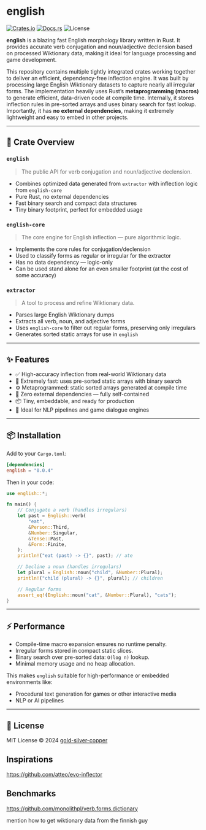 # english

[![Crates.io](https://img.shields.io/crates/v/english)](https://crates.io/crates/english)
[![Docs.rs](https://docs.rs/english/badge.svg)](https://docs.rs/english)
![License](https://img.shields.io/crates/l/english)

**english** is a blazing fast English morphology library written in Rust. It provides accurate verb conjugation and noun/adjective declension based on processed Wiktionary data, making it ideal for language processing and game development.

This repository contains multiple tightly integrated crates working together to deliver an efficient, dependency-free inflection engine. It was built by processing large English Wiktionary datasets to capture nearly all irregular forms. The implementation heavily uses Rust’s **metaprogramming (macros)** to generate efficient, data-driven code at compile time. Internally, it stores inflection rules in pre-sorted arrays and uses binary search for fast lookup. Importantly, it has **no external dependencies**, making it extremely lightweight and easy to embed in other projects.

---

## 🔧 Crate Overview

### `english`

> The public API for verb conjugation and noun/adjective declension.

* Combines optimized data generated from `extractor` with inflection logic from `english-core`
* Pure Rust, no external dependencies
* Fast binary search and compact data structures
* Tiny binary footprint, perfect for embedded usage

### `english-core`

> The core engine for English inflection — pure algorithmic logic.

* Implements the core rules for conjugation/declension
* Used to classify forms as regular or irregular for the extractor
* Has no data dependency — logic-only
* Can be used stand alone for an even smaller footprint (at the cost of some accuracy)

### `extractor`

> A tool to process and refine Wiktionary data.

* Parses large English Wiktionary dumps
* Extracts all verb, noun, and adjective forms
* Uses `english-core` to filter out regular forms, preserving only irregulars
* Generates sorted static arrays for use in `english`

---

## ✨ Features

* ✅ High-accuracy inflection from real-world Wiktionary data
* 🚀 Extremely fast: uses pre-sorted static arrays with binary search
* ⚙️ Metaprogrammed: static sorted arrays generated at compile time
* 🧩 Zero external dependencies — fully self-contained
* 📦 Tiny, embeddable, and ready for production
* 🧠 Ideal for NLP pipelines and game dialogue engines

---

## 📦 Installation

Add to your `Cargo.toml`:

```toml
[dependencies]
english = "0.0.4"
```

Then in your code:

```rust
use english::*;

fn main() {
    // Conjugate a verb (handles irregulars)
    let past = English::verb(
        "eat",
        &Person::Third,
        &Number::Singular,
        &Tense::Past,
        &Form::Finite,
    );
    println!("eat (past) -> {}", past); // ate

    // Decline a noun (handles irregulars)
    let plural = English::noun("child", &Number::Plural);
    println!("child (plural) -> {}", plural); // children

    // Regular forms
    assert_eq!(English::noun("cat", &Number::Plural), "cats");
}

```

---

## ⚡ Performance

* Compile-time macro expansion ensures no runtime penalty.
* Irregular forms stored in compact static slices.
* Binary search over pre-sorted data: `O(log n)` lookup.
* Minimal memory usage and no heap allocation.

This makes `english` suitable for high-performance or embedded environments like:

* Procedural text generation for games or other interactive media
* NLP or AI pipelines


---

## 📄 License

MIT License © 2024 [gold-silver-copper](https://github.com/gold-silver-copper)


## Inspirations
https://github.com/atteo/evo-inflector


## Benchmarks
https://github.com/monolithpl/verb.forms.dictionary


mention how to get wiktionary data from the finnish guy
